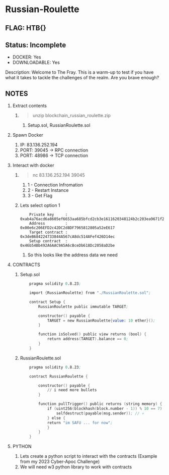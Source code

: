 # Russian-Roulette

## FLAG: HTB{}

## Status: Incomplete

+ DOCKER: Yes
+ DOWNLOADABLE: Yes

Description: Welcome to The Fray. This is a warm-up to test if you have what it takes to tackle the challenges of the realm. Are you brave enough?

## NOTES

1. Extract contents
   1. > unzip blockchain_russian_roulette.zip
      1. Setup.sol, RussianRoulette.sol
2. Spawn Docker
   1. IP: 83.136.252.194
   2. PORT: 39045 -> RPC connection
   3. PORT: 48986 -> TCP connection
3. Interact with docker
   1. > nc 83.136.252.194 39045
      1. 1 - Connection Infromation
      2. 2 - Restart Instance
      3. 3 - Get Flag
   2. Lets select option 1

        ```text
            Private key     :  0xab4a76acd6a8605ef6653aa685bfcd2cb3e1611620348124b2c203ea9671f233
            Address         :  0x00e6c206EFD2c42DC2d8DF7965812805a52eE617
            Target contract :  0x3deB684224733844A567cA8dc514AFef426D14ec
            Setup contract  :  0x46b54Bb492A6AAC9A5A6cBceDb618Dc2058aD2be
        ```

        1. So this looks like the address data we need
4. CONTRACTS
   1. Setup.sol

        ```s
            pragma solidity 0.8.23;

            import {RussianRoulette} from "./RussianRoulette.sol";

            contract Setup {
                RussianRoulette public immutable TARGET;

                constructor() payable {
                    TARGET = new RussianRoulette{value: 10 ether}();
                }

                function isSolved() public view returns (bool) {
                    return address(TARGET).balance == 0;
                }
            }
        ```

    2. RussianRoulette.sol

        ```s
            pragma solidity 0.8.23;

            contract RussianRoulette {

                constructor() payable {
                    // i need more bullets
                }

                function pullTrigger() public returns (string memory) {
                    if (uint256(blockhash(block.number - 1)) % 10 == 7) {
                        selfdestruct(payable(msg.sender)); // 💀
                    } else {
                    return "im SAFU ... for now";
                    }
                }
            }
        ```

5. PYTHON
   1. Lets create a python script to interact with the contracts (Example from my 2023 Cyber-Apoc Challenge)
   2. We will need w3 python library to work with contracts
